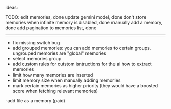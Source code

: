 ideas: 


TODO:
edit memories, done
update gemini model, done 
don't store memories when  infinite memory is disabled, done 
manually add a memory, done 
add pagination to memories list, done 


---
- fix missing switch bug 
- add grouped memories: you can add memories to certain groups. ungrouped memories are "global" memories 
- select memories group
- add custom rules for cutstom isntructions for the ai how to extract memories  
- limit how many memories are inserted
- limit memory size when manually adding memories 
- mark  certain memories as higher priority (they would have a boosted score when fetching relevant memories)



-add file as a memory (paid) 